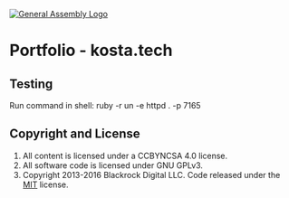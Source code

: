[![General Assembly Logo](https://camo.githubusercontent.com/1a91b05b8f4d44b5bbfb83abac2b0996d8e26c92/687474703a2f2f692e696d6775722e636f6d2f6b6538555354712e706e67)](https://generalassemb.ly/education/web-development-immersive)

# Portfolio - kosta.tech

## Testing
Run command in shell:
ruby -r un -e httpd . -p 7165

## Copyright and License

1.  All content is licensed under a CC­BY­NC­SA 4.0 license.
2.  All software code is licensed under GNU GPLv3.
3.  Copyright 2013-2016 Blackrock Digital LLC. Code released under the [MIT](https://github.com/BlackrockDigital/startbootstrap-landing-page/blob/gh-pages/LICENSE) license.

